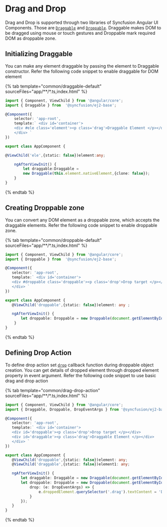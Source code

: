 # Drag and Drop

Drag and Drop is supported through two libraries of Syncfusion Angular UI Components. Those are
[`Draggable`](https://ej2.syncfusion.com/documentation/api/base/draggable) and [`Droppable`](https://ej2.syncfusion.com/documentation/api/base/droppable). Draggable makes DOM to be
dragged using mouse or touch gestures and Droppable mark required DOM as droppable zone.

## Initializing Draggable

You can make any element draggable by passing the element to Draggable constructor. Refer
the following code snippet to enable draggable for DOM element

 {% tab template="common/draggable-default" sourceFiles="app/**/*.ts,index.html" %}

```typescript
import { Component, ViewChild } from '@angular/core';
import { Draggable } from  '@syncfusion/ej2-base';

@Component({
    selector: 'app-root',
    template:` <div id='container'>
    <div #ele class='element'><p class='drag'>Draggable Element </p></div>
    </div> `
})

export class AppComponent {

@ViewChild('ele',{static: false})element:any;

    ngAfterViewInit() {
        let draggable:Draggable =
        new Draggable(this.element.nativeElement,{clone: false});
    }
}

 ```

 {% endtab %}

## Creating Droppable zone

You can convert any DOM element as a droppable zone, which accepts the draggable elements. Refer the following code snippet to enable droppable zone.

{% tab template="common/droppable-default" sourceFiles="app/**/*.ts,index.html" %}

 ```typescript
import { Component, ViewChild } from '@angular/core';
import { Droppable } from  '@syncfusion/ej2-base';

@Component({
    selector: 'app-root',
    template:` <div id='container'>
    <div #droppable class='droppable'><p class='drop'>Drop target </p></div>
    </div> `
})

export class AppComponent {
    @ViewChild('droppable',{static: false})element: any ;

    ngAfterViewInit() {
        let droppable: Droppable = new Droppable(document.getElementById('droppable'));
     }
}

```

 {% endtab %}

## Defining Drop Action

To define drop action set [`drop`](https://ej2.syncfusion.com/documentation/api/base/droppable#drop) callback function during droppable object
creation. You can get details of dropped element through dropped element property in event argument.
Refer the following  code snippet to use basic drag and drop action

{% tab template="common/drag-drop-action" sourceFiles="app/**/*.ts,index.html" %}

 ```typescript
 import { Component, ViewChild } from '@angular/core';
 import { Draggable, Droppable, DropEventArgs } from '@syncfusion/ej2-base';

 @Component({
    selector: 'app-root',
    template:` <div id='container'>
    <div id='droppable'><p class='drop'>Drop target </p></div>
    <div id='draggable'><p class='drag'>Draggable Element </p></div>
    </div> `
})

export class AppComponent {
    @ViewChild('droppable',{static: false})element: any;
    @ViewChild('draggable',{static: false})element1: any;

    ngAfterViewInit() {
        let draggable: Draggable = new Draggable(document.getElementById('draggable'), {clone: false});
        let droppable: Droppable = new Droppable(document.getElementById('droppable'), {
            drop: (e: DropEventArgs) => {
                e.droppedElement.querySelector('.drag').textContent = 'Dropped';
            }
        });
    }
}
 ```

 {% endtab %}